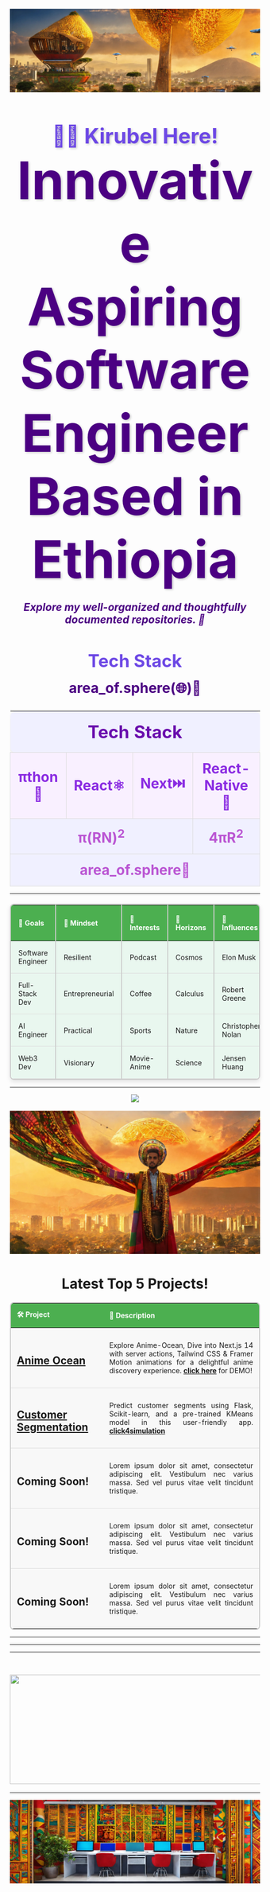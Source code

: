 ![banner](https://github.com/kira23j/kira23j/blob/main/assets/banner.jpg)
<h2 align="center" style="font-size: 3em; color: #6D48E5; font-weight: bold; margin-bottom: 0.5em; text-shadow: 2px 2px 4px rgba(0,0,0,0.2);">
  <strong>👋🏻 Kirubel Here!</strong>
  <br>
  <strong style="font-size: 2.5em; color: #4B0082;">Innovative Aspiring Software Engineer Based in Ethiopia</strong>
</h2>
<h3 align="center" style="font-size: 1.5em; font-style: italic; color: #4B0082; margin-top: 0;">
  Explore my well-organized and thoughtfully documented repositories. 🎩
</h3>

<h2 align="center" style="font-size: 2.5em; color: #6D48E5; font-weight: bold; margin-bottom: 0.5em;">
  Tech Stack
</h2>
<h3 align="center" style="font-size: 2em; color: #4B0082; margin-top: 0;">
  area_of.sphere(🌐)🤔
</h3>

<table align="center" style="width: 100%; border-collapse: collapse; margin-top: 20px;">
  <tr>
    <td colspan="4" style="text-align: center; padding: 20px; font-size: 2.5em; font-weight: bold; color: #6A0DAD; background-color: #F0F0FF; border-radius: 10px; box-shadow: 0 4px 8px rgba(0,0,0,0.1);">
      Tech Stack
    </td>
  </tr>
  <tr>
    <td style="text-align: center; padding: 15px; font-size: 2em; font-weight: bold; color: #8A2BE2; background-color: #F9F0FF; border: 1px solid #ddd;">
      πthon🐍
    </td>
    <td style="text-align: center; padding: 15px; font-size: 2em; font-weight: bold; color: #8A2BE2; background-color: #F9F0FF; border: 1px solid #ddd;">
      React⚛️
    </td>
    <td style="text-align: center; padding: 15px; font-size: 2em; font-weight: bold; color: #8A2BE2; background-color: #F9F0FF; border: 1px solid #ddd;">
      Next⏭️
    </td>
    <td style="text-align: center; padding: 15px; font-size: 2em; font-weight: bold; color: #8A2BE2; background-color: #F9F0FF; border: 1px solid #ddd;">
      React-Native📱
    </td>
  </tr>
  <tr>
    <td colspan="3" style="text-align: center; padding: 15px; font-size: 2em; font-weight: bold; color: #BA55D3; background-color: #F0F0FF; border: 1px solid #ddd;">
      π(RN)<sup>2</sup>
    </td>
    <td style="text-align: center; padding: 15px; font-size: 2em; font-weight: bold; color: #BA55D3; background-color: #F0F0FF; border: 1px solid #ddd;">
      4πR<sup>2</sup>
    </td>
  </tr>
  <tr>
    <td colspan="4" style="text-align: center; padding: 15px; font-size: 2em; font-weight: bold; color: #BA55D3; background-color: #F0F0FF; border: 1px solid #ddd;">
      area_of.sphere🎉
    </td>
  </tr>
</table>



<hr>
<table style="width: 100%; border-collapse: collapse; margin-top: 20px; background-color: #fafafa; border: 2px solid #ccc; border-radius: 8px; box-shadow: 0 4px 8px rgba(0, 0, 0, 0.1);">
  <thead>
    <tr style="background-color: #4CAF50; color: white; font-weight: bold; text-align: left;">
      <th style="padding: 15px; border-right: 2px solid #ccc;">🚀 Goals</th>
      <th style="padding: 15px; border-right: 2px solid #ccc;">🧠 Mindset</th>
      <th style="padding: 15px; border-right: 2px solid #ccc;">💖 Interests</th>
      <th style="padding: 15px; border-right: 2px solid #ccc;">🌌 Horizons</th>
      <th style="padding: 15px; border-right: 2px solid #ccc;">👑 Influences</th>
      <th style="padding: 15px;">🔍 Exploration</th>
      <th style="padding: 15px;">🌟Companies</th>
    </tr>
  </thead>
  <tbody>
    <tr style="background-color: #e9f7ef;">
      <td style="padding: 15px; border-bottom: 1px solid #ddd; border-right: 2px solid #ccc;">Software Engineer</td>
      <td style="padding: 15px; border-bottom: 1px solid #ddd; border-right: 2px solid #ccc;">Resilient </td>
      <td style="padding: 15px; border-bottom: 1px solid #ddd; border-right: 2px solid #ccc;">Podcast</td>
      <td style="padding: 15px; border-bottom: 1px solid #ddd; border-right: 2px solid #ccc;">Cosmos</td>
      <td style="padding: 15px; border-bottom: 1px solid #ddd; border-right: 2px solid #ccc;">Elon Musk</td>
      <td style="padding: 15px; border-bottom: 1px solid #ddd;">Psychology</td>
      <td style="padding: 15px; border-bottom: 1px solid #ddd;">🖥️ NVIDIA</td>
    </tr>
    <tr style="background-color: #e9f7ef;">
      <td style="padding: 15px; border-bottom: 1px solid #ddd; border-right: 2px solid #ccc;">Full-Stack Dev</td>
      <td style="padding: 15px; border-bottom: 1px solid #ddd; border-right: 2px solid #ccc;">Entrepreneurial </td>
      <td style="padding: 15px; border-bottom: 1px solid #ddd; border-right: 2px solid #ccc;">Coffee</td>
      <td style="padding: 15px; border-bottom: 1px solid #ddd; border-right: 2px solid #ccc;">Calculus</td>
      <td style="padding: 15px; border-bottom: 1px solid #ddd; border-right: 2px solid #ccc;">Robert Greene</td>
      <td style="padding: 15px; border-bottom: 1px solid #ddd;">Business</td>
        <td style="padding: 15px; border-bottom: 1px solid #ddd;">🛸 SpaceX</td>
   </tr>

  <tr style="background-color: #e9f7ef;">
      <td style="padding: 15px; border-bottom: 1px solid #ddd; border-right: 2px solid #ccc;">AI Engineer</td>
      <td style="padding: 15px; border-bottom: 1px solid #ddd; border-right: 2px solid #ccc;">Practical </td>
      <td style="padding: 15px; border-bottom: 1px solid #ddd; border-right: 2px solid #ccc;">Sports</td>
      <td style="padding: 15px; border-bottom: 1px solid #ddd; border-right: 2px solid #ccc;">Nature</td>
      <td style="padding: 15px; border-bottom: 1px solid #ddd; border-right: 2px solid #ccc;">Christopher Nolan</td>
      <td style="padding: 15px; border-bottom: 1px solid #ddd;">Strategy</td>
       <td style="padding: 15px; border-bottom: 1px solid #ddd;">🌐 Google</td>
    </tr>

  <tr style="background-color: #e9f7ef;">
      <td style="padding: 15px; border-bottom: 1px solid #ddd; border-right: 2px solid #ccc;">Web3 Dev</td>
      <td style="padding: 15px; border-bottom: 1px solid #ddd; border-right: 2px solid #ccc;">Visionary</td>
      <td style="padding: 15px; border-bottom: 1px solid #ddd; border-right: 2px solid #ccc;">Movie-Anime</td>
      <td style="padding: 15px; border-bottom: 1px solid #ddd; border-right: 2px solid #ccc;">Science</td>
      <td style="padding: 15px; border-bottom: 1px solid #ddd; border-right: 2px solid #ccc;">Jensen Huang</td>
      <td style="padding: 15px; border-bottom: 1px solid #ddd;">Marketing</td>
      <td style="padding: 15px; border-bottom: 1px solid #ddd;">🛒 Amazon</td>
   </tr>
    
  </tbody>
</table>


 <hr>
<p align="center">
  <a href="https://skillicons.dev">
    <img src="https://skillicons.dev/icons?i=figma,html,css,tailwind,js,ts,react,redux,threejs,nodejs,nextjs,py,fastapi,prisma,postgres,mongodb,redis,firebase,linux,git,docker,githubactions,selenium,ai,sklearn,tensorflow,pytorch,opencv,solidity,rust"/>
  </a>
</p>

![front](https://github.com/kira23j/kira23j/blob/main/assets/front.jpg)

<h1 align="center">Latest Top 5 Projects!</h1>
<table style="width: 100%; border-collapse: collapse; margin-top: 20px; background-color: #f0f0f0; border: 2px solid #ccc; border-radius: 8px;">
  <thead>
    <tr style="background-color: #4CAF50; color: white; font-weight: bold; text-align: left;">
      <th style="padding: 12px;">🛠️ Project</th>
      <th style="padding: 12px;">📖 Description</th>
    </tr>
  </thead>
  <tbody>
    <tr style="background-color: #f8f8f8;">
      <td style="padding: 12px; border-bottom: 1px solid #ddd;">
        <h2><a href="https://github.com/kira23j/Next-Projects-Hub/tree/main/01.Anime-Ocean"><b>Anime Ocean</b></a></h2>
      </td>
      <td style="padding: 12px; border-bottom: 1px solid #ddd;">
        <p align="justify">
          Explore Anime-Ocean, Dive into Next.js 14 with server actions, Tailwind CSS & Framer Motion animations for a delightful anime discovery experience. 
          <a href="https://anime-ocean.vercel.app/"><b>click here</b></a> for DEMO!
        </p>
      </td>
    </tr>
    <tr style="background-color: #f8f8f8;">
      <td style="padding: 12px; border-bottom: 1px solid #ddd;">
        <h2><a href="https://github.com/kira23j/Smart-Apps/tree/main/Smart-Web/01.Customer-Segmentation-Flask-ML"><b>Customer Segmentation</b></a></h2>
      </td>
      <td style="padding: 12px; border-bottom: 1px solid #ddd;">
        <p align="justify">
          Predict customer segments using Flask, Scikit-learn, and a pre-trained KMeans model in this user-friendly app.
          <a href="https://youtu.be/tpShpQeMVuA?si=02a_GZCKRgOr-A4W"><b>click4simulation</b></a>
        </p>
      </td>
    </tr>
    <tr style="background-color: #f8f8f8;">
      <td style="padding: 12px; border-bottom: 1px solid #ddd;">
        <h2><a><b>Coming Soon!</b></a></h2>
      </td>
      <td style="padding: 12px; border-bottom: 1px solid #ddd;">
        <p align="justify">
          Lorem ipsum dolor sit amet, consectetur adipiscing elit. Vestibulum nec varius massa. Sed vel purus vitae velit tincidunt tristique.
        </p>
      </td>
    </tr>
    <tr style="background-color: #f8f8f8;">
      <td style="padding: 12px; border-bottom: 1px solid #ddd;">
        <h2><a><b>Coming Soon!</b></a></h2>
      </td>
      <td style="padding: 12px; border-bottom: 1px solid #ddd;">
        <p align="justify">
          Lorem ipsum dolor sit amet, consectetur adipiscing elit. Vestibulum nec varius massa. Sed vel purus vitae velit tincidunt tristique.
        </p>
      </td>
    </tr>
    <tr style="background-color: #f8f8f8;">
      <td style="padding: 12px;">
        <h2><a><b>Coming Soon!</b></a></h2>
      </td>
      <td style="padding: 12px;">
        <p align="justify">
          Lorem ipsum dolor sit amet, consectetur adipiscing elit. Vestibulum nec varius massa. Sed vel purus vitae velit tincidunt tristique.
        </p>
      </td>
    </tr>
  </tbody>
</table>

 <hr>  
 <hr>
 <hr>
<div id="header" align="center">
  <img src="https://komarev.com/ghpvc/?username=kira23j&style=for-the-badge&color=orange" alt=""/>
</div>
 
  
<p align="center">
  <img width="800" height="220" src="https://streak-stats.demolab.com?user=kira23j&theme=highcontrast&hide_border=true&border_radius=5&card_width=800">
</p>

---
![footer](https://github.com/kira23j/kira23j/blob/main/assets/footer.jpg)
